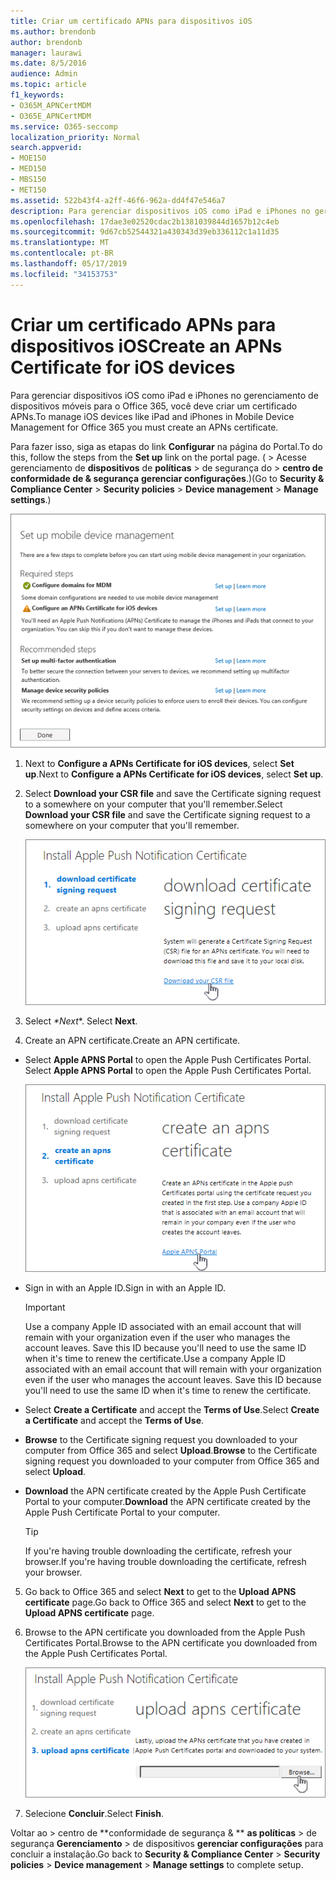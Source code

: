 ```yaml
---
title: Criar um certificado APNs para dispositivos iOS
ms.author: brendonb
author: brendonb
manager: laurawi
ms.date: 8/5/2016
audience: Admin
ms.topic: article
f1_keywords:
- O365M_APNCertMDM
- O365E_APNCertMDM
ms.service: O365-seccomp
localization_priority: Normal
search.appverid:
- MOE150
- MED150
- MBS150
- MET150
ms.assetid: 522b43f4-a2ff-46f6-962a-dd4f47e546a7
description: Para gerenciar dispositivos iOS como iPad e iPhones no gerenciamento de dispositivos móveis para o Office 365, siga estas etapas para criar primeiro um certificado APNs.
ms.openlocfilehash: 17dae3e02520cdac2b1381039844d1657b12c4eb
ms.sourcegitcommit: 9d67cb52544321a430343d39eb336112c1a11d35
ms.translationtype: MT
ms.contentlocale: pt-BR
ms.lasthandoff: 05/17/2019
ms.locfileid: "34153753"
---
```

# <a name="create-an-apns-certificate-for-ios-devices"></a><span data-ttu-id="74392-103">Criar um certificado APNs para dispositivos iOS</span><span class="sxs-lookup"><span data-stu-id="74392-103">Create an APNs Certificate for iOS devices</span></span>

 <span data-ttu-id="74392-104">Para gerenciar dispositivos iOS como iPad e iPhones no gerenciamento de dispositivos móveis para o Office 365, você deve criar um certificado APNs.</span><span class="sxs-lookup"><span data-stu-id="74392-104">To manage iOS devices like iPad and iPhones in Mobile Device Management for Office 365 you must create an APNs certificate.</span></span> 
  
<span data-ttu-id="74392-105">Para fazer isso, siga as etapas do link **Configurar** na página do Portal.</span><span class="sxs-lookup"><span data-stu-id="74392-105">To do this, follow the steps from the **Set up** link on the portal page.</span></span> <span data-ttu-id="74392-106">( \> Acesse gerenciamento de **dispositivos** de **políticas** \> de segurança do \> **centro de conformidade de &amp; segurança** **gerenciar configurações**.)</span><span class="sxs-lookup"><span data-stu-id="74392-106">(Go to **Security &amp; Compliance Center** \> **Security policies** \> **Device management** \> **Manage settings**.)</span></span>
  
![Configurar o gerenciamento de dispositivo móvel necessário e as etapas recomendadas](media/d71e3c76-b6b9-4549-ade6-cbfab846d908.png)
  
1. <span data-ttu-id="74392-108">Next to **Configure a APNs Certificate for iOS devices**, select **Set up**.</span><span class="sxs-lookup"><span data-stu-id="74392-108">Next to **Configure a APNs Certificate for iOS devices**, select **Set up**.</span></span>
    
2. <span data-ttu-id="74392-109">Select **Download your CSR file** and save the Certificate signing request to a somewhere on your computer that you'll remember.</span><span class="sxs-lookup"><span data-stu-id="74392-109">Select **Download your CSR file** and save the Certificate signing request to a somewhere on your computer that you'll remember.</span></span> 
    
    ![Caixa de diálogo Instalar certificado APN](media/03aa8a24-e95c-4077-9b6b-ef76a86bafd7.png)
  
3. <span data-ttu-id="74392-111"> Select *\*Next*\*. </span><span class="sxs-lookup"><span data-stu-id="74392-111">Select **Next**.</span></span>
    
4. <span data-ttu-id="74392-112"> Create an APN certificate.</span><span class="sxs-lookup"><span data-stu-id="74392-112">Create an APN certificate.</span></span>
    
  - <span data-ttu-id="74392-113">Select **Apple APNS Portal** to open the Apple Push Certificates Portal. </span><span class="sxs-lookup"><span data-stu-id="74392-113">Select **Apple APNS Portal** to open the Apple Push Certificates Portal.</span></span> 
    
    ![Instalar a caixa de diálogo de certificado de notificação APN com o portal Apple APNS selecionado](media/ce19f53c-f44a-470b-baf3-9278dfda2ba5.png)
  
  - <span data-ttu-id="74392-115">Sign in with an Apple ID.</span><span class="sxs-lookup"><span data-stu-id="74392-115">Sign in with an Apple ID.</span></span>
    
    > [!IMPORTANT]
    > <span data-ttu-id="74392-p102">Use a company Apple ID associated with an email account that will remain with your organization even if the user who manages the account leaves. Save this ID because you'll need to use the same ID when it's time to renew the certificate.</span><span class="sxs-lookup"><span data-stu-id="74392-p102">Use a company Apple ID associated with an email account that will remain with your organization even if the user who manages the account leaves. Save this ID because you'll need to use the same ID when it's time to renew the certificate.</span></span> 
  
  - <span data-ttu-id="74392-118">Select **Create a Certificate** and accept the **Terms of Use**.</span><span class="sxs-lookup"><span data-stu-id="74392-118">Select **Create a Certificate** and accept the **Terms of Use**.</span></span>
    
  - <span data-ttu-id="74392-119">**Browse** to the Certificate signing request you downloaded to your computer from Office 365 and select **Upload**.</span><span class="sxs-lookup"><span data-stu-id="74392-119">**Browse** to the Certificate signing request you downloaded to your computer from Office 365 and select **Upload**.</span></span>
    
  - <span data-ttu-id="74392-120">**Download** the APN certificate created by the Apple Push Certificate Portal to your computer.</span><span class="sxs-lookup"><span data-stu-id="74392-120">**Download** the APN certificate created by the Apple Push Certificate Portal to your computer.</span></span> 
    
    > [!TIP]
    > <span data-ttu-id="74392-121">If you're having trouble downloading the certificate, refresh your browser.</span><span class="sxs-lookup"><span data-stu-id="74392-121">If you're having trouble downloading the certificate, refresh your browser.</span></span> 
  
5. <span data-ttu-id="74392-122">Go back to Office 365 and select **Next** to get to the **Upload APNS certificate** page.</span><span class="sxs-lookup"><span data-stu-id="74392-122">Go back to Office 365 and select **Next** to get to the **Upload APNS certificate** page.</span></span> 
    
6. <span data-ttu-id="74392-123"> Browse to the APN certificate you downloaded from the Apple Push Certificates Portal.</span><span class="sxs-lookup"><span data-stu-id="74392-123">Browse to the APN certificate you downloaded from the Apple Push Certificates Portal.</span></span>
    
    ![Clique no botão procurar para selecionar o certificado APNS baixado da Apple](media/afe2849d-af23-4c55-9009-d8f25edaf6c0.png)
  
7. <span data-ttu-id="74392-125">Selecione **Concluir**.</span><span class="sxs-lookup"><span data-stu-id="74392-125">Select **Finish**.</span></span>
    
<span data-ttu-id="74392-126">Voltar ao \> centro de \*\*conformidade de segurança &amp; \*\* **as políticas** \> de segurança **Gerenciamento** \> de dispositivos **gerenciar configurações** para concluir a instalação.</span><span class="sxs-lookup"><span data-stu-id="74392-126">Go back to **Security &amp; Compliance Center** \> **Security policies** \> **Device management** \> **Manage settings** to complete setup.</span></span> 
  

